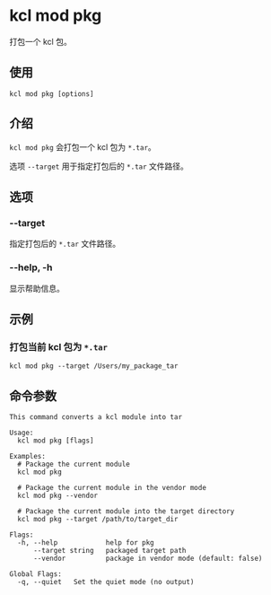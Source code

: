 # kcl mod pkg

打包一个 kcl 包。

## 使用

```shell
kcl mod pkg [options]
```

## 介绍

`kcl mod pkg` 会打包一个 kcl 包为 `*.tar`。

选项 `--target` 用于指定打包后的 `*.tar` 文件路径。

## 选项

### --target

指定打包后的 `*.tar` 文件路径。

### --help, -h

显示帮助信息。

## 示例

### 打包当前 kcl 包为 `*.tar`

```shell
kcl mod pkg --target /Users/my_package_tar
```

## 命令参数

```shell
This command converts a kcl module into tar

Usage:
  kcl mod pkg [flags]

Examples:
  # Package the current module
  kcl mod pkg
  
  # Package the current module in the vendor mode
  kcl mod pkg --vendor

  # Package the current module into the target directory
  kcl mod pkg --target /path/to/target_dir

Flags:
  -h, --help            help for pkg
      --target string   packaged target path
      --vendor          package in vendor mode (default: false)

Global Flags:
  -q, --quiet   Set the quiet mode (no output)
```
